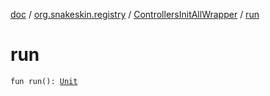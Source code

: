 [doc](../../index.md) / [org.snakeskin.registry](../index.md) / [ControllersInitAllWrapper](index.md) / [run](./run.md)

# run

`fun run(): `[`Unit`](https://kotlinlang.org/api/latest/jvm/stdlib/kotlin/-unit/index.html)